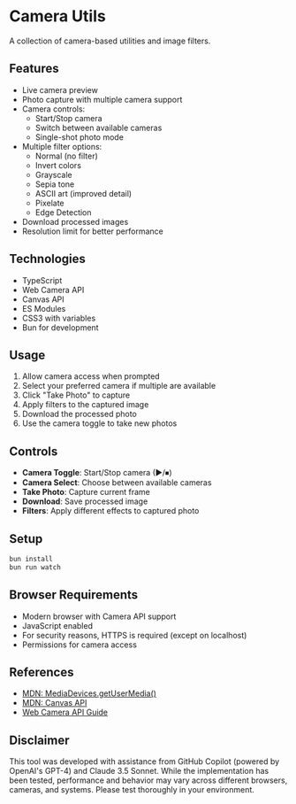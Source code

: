 # Camera Utils

A collection of camera-based utilities and image filters.

## Features

- Live camera preview
- Photo capture with multiple camera support
- Camera controls:
  - Start/Stop camera
  - Switch between available cameras
  - Single-shot photo mode
- Multiple filter options:
  - Normal (no filter)
  - Invert colors
  - Grayscale
  - Sepia tone
  - ASCII art (improved detail)
  - Pixelate
  - Edge Detection
- Download processed images
- Resolution limit for better performance

## Technologies

- TypeScript
- Web Camera API
- Canvas API
- ES Modules
- CSS3 with variables
- Bun for development

## Usage

1. Allow camera access when prompted
2. Select your preferred camera if multiple are available
3. Click "Take Photo" to capture
4. Apply filters to the captured image
5. Download the processed photo
6. Use the camera toggle to take new photos

## Controls

- **Camera Toggle**: Start/Stop camera (▶/⏹)
- **Camera Select**: Choose between available cameras
- **Take Photo**: Capture current frame
- **Download**: Save processed image
- **Filters**: Apply different effects to captured photo

## Setup

```bash
bun install
bun run watch
```

## Browser Requirements

- Modern browser with Camera API support
- JavaScript enabled
- For security reasons, HTTPS is required (except on localhost)
- Permissions for camera access

## References

- [MDN: MediaDevices.getUserMedia()](https://developer.mozilla.org/en-US/docs/Web/API/MediaDevices/getUserMedia)
- [MDN: Canvas API](https://developer.mozilla.org/en-US/docs/Web/API/Canvas_API)
- [Web Camera API Guide](https://web.dev/media-capturing-images/)

## Disclaimer

This tool was developed with assistance from GitHub Copilot (powered by OpenAI's GPT-4) and Claude 3.5 Sonnet. While the implementation has been tested, performance and behavior may vary across different browsers, cameras, and systems. Please test thoroughly in your environment.
